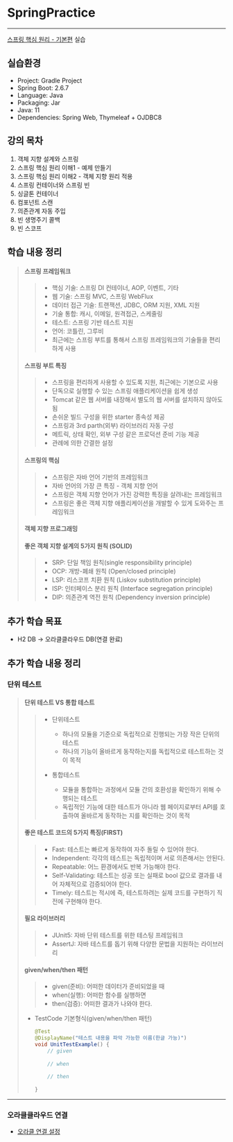 # SpringPractice

--------------------------------
[스프링 핵심 원리 - 기본편](https://www.inflearn.com/course/%EC%8A%A4%ED%94%84%EB%A7%81-%ED%95%B5%EC%8B%AC-%EC%9B%90%EB%A6%AC-%EA%B8%B0%EB%B3%B8%ED%8E%B8/dashboard)
실습 <br>

## 실습환경<br>

- Project: Gradle Project
- Spring Boot: 2.6.7
- Language: Java
- Packaging: Jar
- Java: 11
- Dependencies: Spring Web, Thymeleaf + OJDBC8

## 강의 목차<br>

1. 객체 지향 설계와 스프링
2. 스프링 핵심 원리 이해1 - 예제 만들기
3. 스프링 핵심 원리 이해2 - 객체 지향 원리 적용
4. 스프링 컨테이너와 스프링 빈
5. 싱글톤 컨테이너
6. 컴포넌트 스캔
7. 의존관계 자동 주입
8. 빈 생명주기 콜백
9. 빈 스코프

## 학습 내용 정리<br>
> #### 스프링 프레임워크
>> - 핵심 기술: 스프링 DI 컨테이너, AOP, 이벤트, 기타 <br>
>> - 웹 기술: 스프링 MVC, 스프링 WebFlux <br>
>> - 데이터 접근 기술: 트랜잭션, JDBC, ORM 지원, XML 지원 <br>
>> - 기술 통합: 캐시, 이메일, 원격접근, 스케줄링 <br>
>> - 테스트: 스프링 기반 테스트 지원 <br>
>> - 언어: 코틀린, 그루비 <br>
>> - 최근에는 스프링 부트를 통해서 스프링 프레임워크의 기술들을 편리하게 사용 <br>
>
> #### 스프링 부트 특징
>> - 스프링을 편리하게 사용할 수 있도록 지원, 최근에는 기본으로 사용
>> - 단독으로 실행할 수 있는 스프링 애플리케이션을 쉽게 생성
>> - Tomcat 같은 웹 서버를 내장해서 별도의 웹 서버를 설치하지 않아도 됨
>> - 손쉬운 빌드 구성을 위한 starter 종속성 제공
>> - 스프링과 3rd parth(외부) 라이브러리 자동 구성
>> - 메트릭, 상태 확인, 외부 구성 같은 프로덕션 준비 기능 제공
>> - 관례에 의한 간결한 설정
>
> #### 스프링의 핵심
>> - 스프링은 자바 언어 기반의 프레임워크
>> - 자바 언어의 가장 큰 특징 - 객체 지향 언어
>> - 스프링은 객체 지향 언어가 가진 강력한 특징을 살려내는 프레임워크
>> - 스프링은 좋은 객체 지향 애플리케이션을 개발할 수 있게 도와주는 프레임워크
>
> #### 객체 지향 프로그래밍
>>
> 
> #### 좋은 객체 지향 설계의 5가지 원칙 (SOLID)
>> - SRP: 단일 책임 원칙(single responsibility principle)<br>
>> - OCP: 개방-폐쇄 원칙 (Open/closed principle)<br>
>> - LSP: 리스코프 치환 원칙 (Liskov substitution principle)<br>
>> - ISP: 인터페이스 분리 원칙 (Interface segregation principle)<br>
>> - DIP: 의존관계 역전 원칙 (Dependency inversion principle)<br>

## 추가 학습 목표<br>

- H2 DB -> 오라클클라우드 DB(연결 완료)


## 추가 학습 내용 정리
### 단위 테스트
> #### 단위 테스트 VS 통합 테스트
>> - 단위테스트
>>   - 하나의 모듈을 기준으로 독립적으로 진행되는 가장 작은 단위의 테스트
>>   - 하나의 기능이 올바르게 동작하는지를 독립적으로 테스트하는 것이 목적
>>
>> - 통합테스트
>>   - 모듈을 통합하는 과정에서 모듈 간의 호환성을 확인하기 위해 수행되는 테스트
>>   - 독립적인 기능에 대한 테스트가 아니라 웹 페이지로부터 API를 호출하여 올바르게 동작하는 지를 확인하는 것이 목적
> #### 좋은 테스트 코드의 5가지 특징(FIRST)
>> - Fast: 테스트는 빠르게 동작하여 자주 돌릴 수 있어야 한다. 
>> - Independent: 각각의 테스트는 독립적이며 서로 의존해서는 안된다. 
>> - Repeatable: 어느 환경에서도 반복 가능해야 한다. 
>> - Self-Validating: 테스트는 성공 또는 실패로 bool 값으로 결과를 내어 자체적으로 검증되어야 한다. 
>> - Timely: 테스트는 적시에 즉, 테스트하려는 실제 코드를 구현하기 직전에 구현해야 한다.
> #### 필요 라이브러리
>> - JUnit5: 자바 단위 테스트를 위한 테스팅 프레임워크
>> - AssertJ: 자바 테스트를 돕기 위해 다양한 문법을 지원하는 라이브러리
> #### given/when/then 패턴
>> - given(준비): 어떠한 데이터가 준비되었을 때
>> - when(실행): 어떠한 함수를 실행하면
>> - then(검증): 어떠한 결과가 나와야 한다.
> - TestCode 기본형식(given/when/then 패턴)   
>    ```java
>    @Test 
>    @DisplayName("테스트 내용을 파악 가능한 이름(한글 가능)") 
>    void UnitTestExample() {
>        // given
>            
>        // when
>            
>        // then 
>            
>    }

--------------------------------

### 오라클클라우드 연결

- [오라클 연결 설정](https://github.com/Quence1151/spring-pra/blob/main/README.md)

